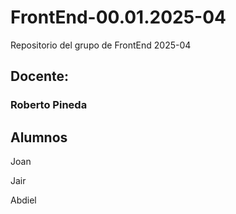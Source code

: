 # FrontEnd-00.01.2025-04
Repositorio del grupo de FrontEnd 2025-04

## Docente:
### Roberto Pineda


## Alumnos

Joan

Jair

Abdiel 
